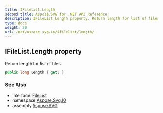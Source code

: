 ```yaml
---
title: IFileList.Length
second_title: Aspose.SVG for .NET API Reference
description: IFileList Length property. Return length for list of files
type: docs
weight: 20
url: /net/aspose.svg.io/ifilelist/length/
---
```

## IFileList.Length property

Return length for list of files.

```csharp
public long Length { get; }
```

### See Also

* interface [IFileList](../)
* namespace [Aspose.Svg.IO](../../../aspose.svg.io/)
* assembly [Aspose.SVG](../../../)
